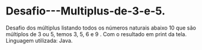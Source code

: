 # Desafio---Multiplus-de-3-e-5.
Desafio dos múltiplus listando todos os números naturais abaixo 10 que são múltiplos de 3 ou 5, temos 3, 5, 6 e 9 . Com o resultado em print da tela. Linguagem utilizada: Java. 

